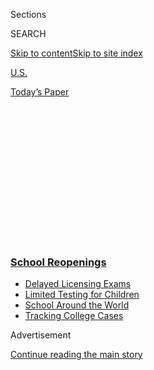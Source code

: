 <div id="app">

<div id="standalone-header">

<div class="interactive-masthead NYTAppHideMasthead css-qz70u6 e1suatyy0">

<div class="section css-ui9rw0 e1suatyy2">

<div class="css-eph4ug er09x8g0">

<div class="css-6n7j50">

</div>

<span class="css-1dv1kvn">Sections</span>

<div class="css-10488qs">

<span class="css-1dv1kvn">SEARCH</span>

</div>

[Skip to content](#site-content)[Skip to site
index](#site-index)

</div>

<div id="masthead-section-label" class="css-1wr3we4 eaxe0e00">

[U.S.](https://www.nytimes3xbfgragh.onion/section/us)

</div>

<div class="css-10698na e1huz5gh0">

</div>

</div>

<div id="masthead-bar-one" class="section hasLinks css-15hmgas e1csuq9d3">

<div class="css-uqyvli e1csuq9d0">

</div>

<div class="css-1uqjmks e1csuq9d1">

</div>

<div class="css-9e9ivx">

[](https://myaccount.nytimes3xbfgragh.onion/auth/login?response_type=cookie&client_id=vi)

</div>

<div class="css-1bvtpon e1csuq9d2">

[Today’s
Paper](https://www.nytimes3xbfgragh.onion/section/todayspaper)

</div>

</div>

</div>

<div class="css-1aor85t" style="opacity:0.000000001;z-index:-1;visibility:hidden">

<div class="css-1hqnpie">

<div class="css-epjblv">

<span class="css-17xtcya">[U.S.](/section/us)</span><span class="css-x15j1o">|</span><span class="css-fwqvlz">U.S.
Coronavirus Rates Are Rising Fast Among
Children</span>

</div>

<div class="css-k008qs">

<div class="css-1iwv8en">

<span class="css-18z7m18"></span>

<div>

</div>

</div>

<span class="css-1n6z4y">https://nyti.ms/3hMPbOG</span>

<div class="css-1705lsu">

<div class="css-4xjgmj">

<div class="css-4skfbu" data-role="toolbar" data-aria-label="Social Media Share buttons, Save button, and Comments Panel with current comment count" data-testid="share-tools">

  - 
  - 
  - 
  - 
    
    <div class="css-6n7j50">
    
    </div>

  - 

</div>

</div>

</div>

</div>

</div>

</div>

<div class="css-mij9hh">

<div class="css-l9svim">

### [<span class="css-pa1jbp"><span class="css-1rxm0ex">School</span><span class="css-1rxm0ex"> Reopenings</span></span>](https://www.nytimes3xbfgragh.onion/spotlight/schools-reopening?name=styln-coronavirus-schools-reopening&region=TOP_BANNER&block=storyline_menu_recirc&action=click&pgtype=Interactive&impression_id=d26638d0-f1e9-11ea-90a7-1f8163516127&variant=undefined)

  - <span class="css-ousu42">[Delayed Licensing
    Exams](https://www.nytimes3xbfgragh.onion/2020/09/04/us/bar-exam-coronavirus.html?name=styln-coronavirus-schools-reopening&region=TOP_BANNER&block=storyline_menu_recirc&action=click&pgtype=Interactive&impression_id=d26638d1-f1e9-11ea-90a7-1f8163516127&variant=undefined)</span>
  - <span class="css-ousu42">[Limited Testing for
    Children](https://www.nytimes3xbfgragh.onion/2020/09/08/upshot/children-testing-shortfalls-virus.html?name=styln-coronavirus-schools-reopening&region=TOP_BANNER&block=storyline_menu_recirc&action=click&pgtype=Interactive&impression_id=d26638d2-f1e9-11ea-90a7-1f8163516127&variant=undefined)</span>
  - <span class="css-ousu42">[School Around the
    World](https://www.nytimes3xbfgragh.onion/2020/09/01/world/schools-reopen-globe-students.html?name=styln-coronavirus-schools-reopening&region=TOP_BANNER&block=storyline_menu_recirc&action=click&pgtype=Interactive&impression_id=d26638d3-f1e9-11ea-90a7-1f8163516127&variant=undefined)</span>
  - <span class="css-ousu42">[Tracking College
    Cases](https://www.nytimes3xbfgragh.onion/interactive/2020/us/covid-college-cases-tracker.html?name=styln-coronavirus-schools-reopening&region=TOP_BANNER&block=storyline_menu_recirc&action=click&pgtype=Interactive&impression_id=d26638d4-f1e9-11ea-90a7-1f8163516127&variant=undefined)</span>

</div>

</div>

<div id="top-wrapper" class="css-1sy8kpn">

<div id="top-slug" class="css-l9onyx">

Advertisement

</div>

[Continue reading the main
story](#after-top)

<div class="ad top-wrapper" style="text-align:center;height:100%;display:block;min-height:250px">

<div id="top" class="place-ad" data-position="top" data-size-key="top">

</div>

</div>

<div id="after-top">

</div>

</div>

</div>

<div id="site-content" data-role="main">

# U.S. Coronavirus Rates Are Rising Fast Among Children

<div class="css-1vegfwe interactive-byline-container">

By [<span class="css-1baulvz" itemprop="name">Lauren
Leatherby</span>](https://www.nytimes3xbfgragh.onion/by/lauren-leatherby)
and <span class="css-1baulvz last-byline" itemprop="name">Lisa Waananen
Jones</span>Aug. 31,
2020

</div>

<div id="interactive-standalone-sharetools" class="css-wkcogx">

<div>

<div class="interactive-sharetools css-9z2bwm" data-role="toolbar" data-aria-label="Social Media Share buttons, Save button, and Comments Panel with current comment count" data-testid="share-tools">

  - 
  - 
  - 
  - 
    
    <div class="css-6n7j50">
    
    </div>

</div>

</div>

</div>

<div id="coronavirus-cases-children" class="section interactive-standard interactive-content interactive-size-scoop css-uc81c" data-id="100000007308702">

<div class="css-17ih8de interactive-body">

<div class="g-story g-freebird g-max-limit" data-preview-slug="2020-08-12-coronavirus-minors">

As some schools begin in-person classes, data compiled by the American
Academy of Pediatrics from the summer show that cases, hospitalizations
and deaths from the coronavirus have increased at a faster rate in
children and teenagers than among the general
public.

<div class="g-asset g-svelte" style="max-width: 600px">

### Cumulative change since May 21

<div data-role="img">

<div class="g-svelte" data-component="1">

<div id="growth-charts" class="svelte-r001mx">

<div class="chart-wrapper svelte-r001mx" style="height: 210px; width: 140px;">

<div class="chart-hed-mini svelte-r001mx">

Cases

</div>

\+720%Children +270%All May 21Aug.
20

</div>

<div class="chart-wrapper svelte-r001mx" style="height: 210px; width: 140px;">

<div class="chart-hed-mini svelte-r001mx">

Hospitalizations

</div>

\+356%Children +122%All May 21Aug.
20

</div>

<div class="chart-wrapper svelte-r001mx" style="height: 210px; width: 140px;">

<div class="chart-hed-mini svelte-r001mx">

Deaths

</div>

\+229%Children +115%All May 21Aug. 20

</div>

</div>

</div>

</div>

<div class="g-source">

<span class="g-credit">Source: The American Academy of Pediatrics</span>

</div>

</div>

The [data
set](https://services.aap.org/en/pages/2019-novel-coronavirus-covid-19-infections/children-and-covid-19-state-level-data-report/),
which spans from May 21 to Aug. 20, varies from state to state, possibly
obscuring differences in how the virus affects infants, young children
and adolescents.

For example, many states group infants and teenagers into the same
category. One state even includes people up to age 24. But the rise
remains similar across states.

Young children seem to catch and transmit the virus [less than
adults](https://www.nytimes3xbfgragh.onion/2020/07/20/parenting/coronavirus-children-spread-covid-19.html),
and children of all ages tend not to experience severe complications
from it. But Dr. Sean O’Leary, vice chairman of the American Academy of
Pediatrics’ committee on infectious diseases, said that substantial
community spread in many parts of the United States corresponded with
more infections among children.

The rise in reported cases comes in part from more widespread testing,
but Dr. O’Leary said there was evidence that minors were becoming
infected at a higher rate now than earlier in the year because
hospitalizations and deaths among children had increased as well.

Although much is still unknown about how the virus affects young people,
like adults, Black and Latino children who contract the virus are [more
likely to be
hospitalized](https://www.cdc.gov/mmwr/volumes/69/wr/mm6932e3.htm).

“Anyone who has been on the front lines of this pandemic in a children’s
hospital can tell you we’ve taken care of lots of kids that are very
sick,” Dr. O’Leary said. “Yes, it’s less severe in children than adults,
but it’s not completely benign.”

Since the beginning of the summer, every state in the country has had an
increase in the number of young people who have tested positive for the
coronavirus, as a share of all cases. In late May, about 5 percent of
the nation’s cases were documented in minors. By Aug. 20, that number
had risen to more than 9
percent.

<div class="g-asset g-graphic" style="max-width: 800px">

### Change in share of reported coronavirus cases in minors since May 28

<div data-role="img">

<div id="g-cartogram-box" class="ai2html">

<div id="g-cartogram-Artboard_1" class="g-artboard" style="width:800px; height:482.375509113332px;" data-aspect-ratio="1.658" data-min-width="800">

<div style="">

</div>

![](data:image/gif;base64,R0lGODlhCgAKAIAAAB8fHwAAACH5BAEAAAAALAAAAAAKAAoAAAIIhI+py+0PYysAOw==)

<div id="g-ai0-1" class="g-Layer_1 g-aiAbs g-aiPointText" style="top:2.9614%;margin-top:-9.3px;left:10.3283%;width:63px;">

Alaska

</div>

<div id="g-ai0-2" class="g-Layer_1 g-aiAbs g-aiPointText" style="top:2.9614%;margin-top:-9.3px;left:84.8753%;width:61px;">

Maine

</div>

<div id="g-ai0-3" class="g-Layer_1 g-aiAbs g-aiPointText" style="top:4.7195%;margin-top:-8.8px;right:90.944%;width:89px;">

10 pct.
pts.

</div>

<div id="g-ai0-4" class="g-Layer_1 g-aiAbs g-aiPointText" style="top:8.2438%;margin-top:-8.8px;right:90.9202%;width:30px;">

5

</div>

<div id="g-ai0-5" class="g-Layer_1 g-aiAbs g-aiPointText" style="top:11.3534%;margin-top:-8.8px;right:90.9202%;width:30px;">

0

</div>

<div id="g-ai0-6" class="g-Layer_1 g-aiAbs g-aiPointText" style="top:14.6703%;margin-top:-8.8px;left:10.0861%;margin-left:-33px;width:66px;">

May
28

</div>

<div id="g-ai0-7" class="g-Layer_1 g-aiAbs g-aiPointText" style="top:14.6703%;margin-top:-8.8px;left:16.8663%;margin-left:-34px;width:68px;">

Aug.
20

</div>

<div id="g-ai0-8" class="g-Layer_1 g-aiAbs g-aiPointText" style="top:15.1925%;margin-top:-9.3px;left:47.6787%;width:49px;">

Wis.

</div>

<div id="g-ai0-9" class="g-Layer_1 g-aiAbs g-aiPointText" style="top:15.1925%;margin-top:-9.3px;left:77.6118%;width:36px;">

Vt.

</div>

<div id="g-ai0-10" class="g-Layer_1 g-aiAbs g-aiPointText" style="top:15.1925%;margin-top:-9.3px;left:84.8753%;width:50px;">

<span class="g-cstyle0">N</span>.H.

</div>

<div id="g-ai0-11" class="g-Layer_1 g-aiAbs g-aiPointText" style="top:16.9507%;margin-top:-8.8px;right:53.5171%;width:38px;">

10

</div>

<div id="g-ai0-12" class="g-Layer_1 g-aiAbs g-aiPointText" style="top:20.4749%;margin-top:-8.8px;right:53.5196%;width:30px;">

5

</div>

<div id="g-ai0-13" class="g-Layer_1 g-aiAbs g-aiPointText" style="top:23.5845%;margin-top:-8.8px;right:53.5196%;width:30px;">

0

</div>

<div id="g-ai0-14" class="g-Layer_1 g-aiAbs g-aiPointText" style="top:27.4236%;margin-top:-9.3px;left:10.3283%;width:61px;">

<span class="g-cstyle1">W</span>ash.

</div>

<div id="g-ai0-15" class="g-Layer_1 g-aiAbs g-aiPointText" style="top:27.4236%;margin-top:-9.3px;left:17.7994%;width:57px;">

Idaho

</div>

<div id="g-ai0-16" class="g-Layer_1 g-aiAbs g-aiPointText" style="top:27.4236%;margin-top:-9.3px;left:25.1601%;width:59px;">

Mont.

</div>

<div id="g-ai0-17" class="g-Layer_1 g-aiAbs g-aiPointText" style="top:27.4236%;margin-top:-9.3px;left:32.7445%;width:51px;">

N.D.

</div>

<div id="g-ai0-18" class="g-Layer_1 g-aiAbs g-aiPointText" style="top:27.4236%;margin-top:-9.3px;left:40.2517%;width:58px;">

Minn.

</div>

<div id="g-ai0-19" class="g-Layer_1 g-aiAbs g-aiPointText" style="top:27.4236%;margin-top:-9.3px;left:47.6787%;width:37px;">

Ill.

</div>

<div id="g-ai0-20" class="g-Layer_1 g-aiAbs g-aiPointText" style="top:27.4236%;margin-top:-9.3px;left:55.2191%;width:57px;">

Mich.

</div>

<div id="g-ai0-21" class="g-Layer_1 g-aiAbs g-aiPointText" style="top:27.4236%;margin-top:-9.3px;left:70.0057%;width:48px;">

<span class="g-cstyle0">N</span>.Y.

</div>

<div id="g-ai0-22" class="g-Layer_1 g-aiAbs g-aiPointText" style="top:27.4236%;margin-top:-9.3px;left:77.6118%;width:60px;">

Mass.

</div>

<div id="g-ai0-23" class="g-Layer_1 g-aiAbs g-aiPointText" style="top:29.3891%;margin-top:-8.8px;right:90.9177%;width:38px;">

10

</div>

<div id="g-ai0-24" class="g-Layer_1 g-aiAbs g-aiPointText" style="top:32.706%;margin-top:-8.8px;right:90.9202%;width:30px;">

5

</div>

<div id="g-ai0-25" class="g-Layer_1 g-aiAbs g-aiPointText" style="top:35.8156%;margin-top:-8.8px;right:90.9202%;width:30px;">

0

</div>

<div id="g-ai0-26" class="g-Layer_1 g-aiAbs g-aiPointText" style="top:39.6548%;margin-top:-9.3px;left:10.3283%;width:49px;">

Ore.

</div>

<div id="g-ai0-27" class="g-Layer_1 g-aiAbs g-aiPointText" style="top:39.6548%;margin-top:-9.3px;left:17.7994%;width:50px;">

N<span class="g-cstyle2">e</span><span class="g-cstyle3">v</span>.

</div>

<div id="g-ai0-28" class="g-Layer_1 g-aiAbs g-aiPointText" style="top:39.6548%;margin-top:-9.3px;left:25.1601%;width:53px;">

<span class="g-cstyle4">W</span><span class="g-cstyle5">y</span>o.

</div>

<div id="g-ai0-29" class="g-Layer_1 g-aiAbs g-aiPointText" style="top:39.6548%;margin-top:-9.3px;left:32.7445%;width:49px;">

S.D.

</div>

<div id="g-ai0-30" class="g-Layer_1 g-aiAbs g-aiPointText" style="top:39.6548%;margin-top:-9.3px;left:40.2517%;width:51px;">

<span class="g-cstyle0">I</span>ow<span class="g-cstyle0">a</span>

</div>

<div id="g-ai0-31" class="g-Layer_1 g-aiAbs g-aiPointText" style="top:39.6548%;margin-top:-9.3px;left:47.6787%;width:46px;">

Ind.

</div>

<div id="g-ai0-32" class="g-Layer_1 g-aiAbs g-aiPointText" style="top:39.6548%;margin-top:-9.3px;left:55.2191%;width:51px;">

Ohio

</div>

<div id="g-ai0-33" class="g-Layer_1 g-aiAbs g-aiPointText" style="top:39.6548%;margin-top:-9.3px;left:62.6761%;width:42px;">

<span class="g-cstyle6">P</span>a.

</div>

<div id="g-ai0-34" class="g-Layer_1 g-aiAbs g-aiPointText" style="top:39.6548%;margin-top:-9.3px;left:70.0057%;width:46px;">

<span class="g-cstyle0">N</span>.J.

</div>

<div id="g-ai0-35" class="g-Layer_1 g-aiAbs g-aiPointText" style="top:39.6548%;margin-top:-9.3px;left:77.6118%;width:59px;">

Conn.

</div>

<div id="g-ai0-36" class="g-Layer_1 g-aiAbs g-aiPointText" style="top:39.6548%;margin-top:-9.3px;left:84.8753%;width:44px;">

R.I.

</div>

<div id="g-ai0-37" class="g-Layer_1 g-aiAbs g-aiPointText" style="top:41.2056%;margin-top:-8.8px;right:90.9177%;width:38px;">

10

</div>

<div id="g-ai0-38" class="g-Layer_1 g-aiAbs g-aiPointText" style="top:44.7299%;margin-top:-8.8px;right:90.9202%;width:30px;">

5

</div>

<div id="g-ai0-39" class="g-Layer_1 g-aiAbs g-aiPointText" style="top:47.8395%;margin-top:-8.8px;right:90.9202%;width:30px;">

0

</div>

<div id="g-ai0-40" class="g-Layer_1 g-aiAbs g-aiPointText" style="top:51.886%;margin-top:-9.3px;left:10.3283%;width:54px;">

Cali<span class="g-cstyle7">f</span>.

</div>

<div id="g-ai0-41" class="g-Layer_1 g-aiAbs g-aiPointText" style="top:51.886%;margin-top:-9.3px;left:17.7994%;width:52px;">

Utah

</div>

<div id="g-ai0-42" class="g-Layer_1 g-aiAbs g-aiPointText" style="top:51.886%;margin-top:-9.3px;left:25.1601%;width:54px;">

Colo<span class="g-cstyle8">.</span>

</div>

<div id="g-ai0-43" class="g-Layer_1 g-aiAbs g-aiPointText" style="top:51.886%;margin-top:-9.3px;left:32.7445%;width:52px;">

Neb<span class="g-cstyle8">.</span>

</div>

<div id="g-ai0-44" class="g-Layer_1 g-aiAbs g-aiPointText" style="top:51.886%;margin-top:-9.3px;left:40.2517%;width:47px;">

Mo.

</div>

<div id="g-ai0-45" class="g-Layer_1 g-aiAbs g-aiPointText" style="top:51.886%;margin-top:-9.3px;left:47.6787%;width:42px;">

<span class="g-cstyle1">K</span>y.

</div>

<div id="g-ai0-46" class="g-Layer_1 g-aiAbs g-aiPointText" style="top:51.886%;margin-top:-9.3px;left:55.2191%;width:59px;">

<span class="g-cstyle7">W</span>.Va.

</div>

<div id="g-ai0-47" class="g-Layer_1 g-aiAbs g-aiPointText" style="top:51.886%;margin-top:-9.3px;left:62.6761%;width:42px;">

Va.

</div>

<div id="g-ai0-48" class="g-Layer_1 g-aiAbs g-aiPointText" style="top:51.886%;margin-top:-9.3px;left:70.0057%;width:47px;">

Md.

</div>

<div id="g-ai0-49" class="g-Layer_1 g-aiAbs g-aiPointText" style="top:51.886%;margin-top:-9.3px;left:77.6118%;width:47px;">

Del<span class="g-cstyle5">.</span>

</div>

<div id="g-ai0-50" class="g-Layer_1 g-aiAbs g-aiPointText" style="top:53.644%;margin-top:-8.8px;right:90.9177%;width:38px;">

10

</div>

<div id="g-ai0-51" class="g-Layer_1 g-aiAbs g-aiPointText" style="top:56.961%;margin-top:-8.8px;right:90.9202%;width:30px;">

5

</div>

<div id="g-ai0-52" class="g-Layer_1 g-aiAbs g-aiPointText" style="top:60.0706%;margin-top:-8.8px;right:90.9202%;width:30px;">

0

</div>

<div id="g-ai0-53" class="g-Layer_1 g-aiAbs g-aiPointText" style="top:64.1171%;margin-top:-9.3px;left:17.7994%;width:49px;">

A<span class="g-cstyle9">r</span>i<span class="g-cstyle10">z</span>.

</div>

<div id="g-ai0-54" class="g-Layer_1 g-aiAbs g-aiPointText" style="top:64.1171%;margin-top:-9.3px;left:25.1601%;width:52px;">

<span class="g-cstyle0">N</span>.M.

</div>

<div id="g-ai0-55" class="g-Layer_1 g-aiAbs g-aiPointText" style="top:64.1171%;margin-top:-9.3px;left:32.7445%;width:51px;">

Kan.

</div>

<div id="g-ai0-56" class="g-Layer_1 g-aiAbs g-aiPointText" style="top:64.1171%;margin-top:-9.3px;left:40.2517%;width:47px;">

A<span class="g-cstyle9">r</span>k.

</div>

<div id="g-ai0-57" class="g-Layer_1 g-aiAbs g-aiPointText" style="top:64.1171%;margin-top:-9.3px;left:47.6787%;width:56px;">

<span class="g-cstyle11">T</span>enn.

</div>

<div id="g-ai0-58" class="g-Layer_1 g-aiAbs g-aiPointText" style="top:64.1171%;margin-top:-9.3px;left:55.2191%;width:49px;">

S.C.

</div>

<div id="g-ai0-59" class="g-Layer_1 g-aiAbs g-aiPointText" style="top:64.1171%;margin-top:-9.3px;left:62.6761%;width:50px;">

N.C.

</div>

<div id="g-ai0-60" class="g-Layer_1 g-aiAbs g-aiPointText" style="top:64.1171%;margin-top:-9.3px;left:70.0057%;width:50px;">

D.C.

</div>

<div id="g-ai0-61" class="g-Layer_1 g-aiAbs g-aiPointText" style="top:65.6678%;margin-top:-8.8px;right:83.2866%;width:38px;">

10

</div>

<div id="g-ai0-62" class="g-Layer_1 g-aiAbs g-aiPointText" style="top:69.1922%;margin-top:-8.8px;right:83.2891%;width:30px;">

5

</div>

<div id="g-ai0-63" class="g-Layer_1 g-aiAbs g-aiPointText" style="top:72.3017%;margin-top:-8.8px;right:83.2891%;width:30px;">

0

</div>

<div id="g-ai0-64" class="g-Layer_1 g-aiAbs g-aiPointText" style="top:76.3482%;margin-top:-9.3px;left:32.7445%;width:54px;">

Okla.

</div>

<div id="g-ai0-65" class="g-Layer_1 g-aiAbs g-aiPointText" style="top:76.3482%;margin-top:-9.3px;left:40.2517%;width:41px;">

La.

</div>

<div id="g-ai0-66" class="g-Layer_1 g-aiAbs g-aiPointText" style="top:76.3482%;margin-top:-9.3px;left:47.6787%;width:56px;">

Miss.

</div>

<div id="g-ai0-67" class="g-Layer_1 g-aiAbs g-aiPointText" style="top:76.3482%;margin-top:-9.3px;left:55.2191%;width:46px;">

Ala.

</div>

<div id="g-ai0-68" class="g-Layer_1 g-aiAbs g-aiPointText" style="top:76.3482%;margin-top:-9.3px;left:62.6761%;width:44px;">

Ga.

</div>

<div id="g-ai0-69" class="g-Layer_1 g-aiAbs g-aiPointText" style="top:78.1063%;margin-top:-8.8px;right:68.3498%;width:38px;">

10

</div>

<div id="g-ai0-70" class="g-Layer_1 g-aiAbs g-aiPointText" style="top:81.6305%;margin-top:-8.8px;right:68.3524%;width:30px;">

5

</div>

<div id="g-ai0-71" class="g-Layer_1 g-aiAbs g-aiPointText" style="top:84.7401%;margin-top:-8.8px;right:68.3524%;width:30px;">

0

</div>

<div id="g-ai0-72" class="g-Layer_1 g-aiAbs g-aiPointText" style="top:88.5794%;margin-top:-9.3px;left:10.3283%;width:64px;">

H<span class="g-cstyle5">a</span><span class="g-cstyle10">w</span>aii

</div>

<div id="g-ai0-73" class="g-Layer_1 g-aiAbs g-aiPointText" style="top:88.5794%;margin-top:-9.3px;left:32.7445%;width:57px;">

<span class="g-cstyle11">T</span><span class="g-cstyle2">e</span>xas

</div>

<div id="g-ai0-74" class="g-Layer_1 g-aiAbs g-aiPointText" style="top:88.5794%;margin-top:-9.3px;left:70.0057%;width:45px;">

Fla.

</div>

<div id="g-ai0-75" class="g-Layer_1 g-aiAbs g-aiPointText" style="top:89.9229%;margin-top:-8.8px;right:90.7926%;width:38px;">

10

</div>

<div id="g-ai0-76" class="g-Layer_1 g-aiAbs g-aiPointText" style="top:93.447%;margin-top:-8.8px;right:90.7951%;width:30px;">

5

</div>

<div id="g-ai0-77" class="g-Layer_1 g-aiAbs g-aiPointText" style="top:96.3494%;margin-top:-8.8px;right:90.7951%;width:30px;">

0

</div>

</div>

<div id="g-cartogram-Artboard_2" class="g-artboard" style="width:600px; height:398.171264648438px;" data-aspect-ratio="1.507" data-min-width="600" data-max-width="799">

<div style="">

</div>

![](data:image/gif;base64,R0lGODlhCgAKAIAAAB8fHwAAACH5BAEAAAAALAAAAAAKAAoAAAIIhI+py+0PYysAOw==)

<div id="g-ai1-1" class="g-Layer_1 g-aiAbs g-aiPointText" style="top:3.3317%;margin-top:-12.3px;right:92.748%;width:64px;">

10
pct.

pts.

</div>

<div id="g-ai1-2" class="g-Layer_1 g-aiAbs g-aiPointText" style="top:3.3269%;margin-top:-8.2px;left:8.5839%;width:57px;">

Alaska

</div>

<div id="g-ai1-3" class="g-Layer_1 g-aiAbs g-aiPointText" style="top:3.3269%;margin-top:-8.2px;left:89.6221%;width:56px;">

Maine

</div>

<div id="g-ai1-4" class="g-Layer_1 g-aiAbs g-aiPointText" style="top:8.4802%;margin-top:-8.8px;right:92.7727%;width:30px;">

5

</div>

<div id="g-ai1-5" class="g-Layer_1 g-aiAbs g-aiPointText" style="top:11.494%;margin-top:-8.8px;right:92.7727%;width:30px;">

0

</div>

<div id="g-ai1-6" class="g-Layer_1 g-aiAbs g-aiPointText" style="top:14.7589%;margin-top:-8.8px;left:7.8309%;margin-left:-33px;width:66px;">

May
28

</div>

<div id="g-ai1-7" class="g-Layer_1 g-aiAbs g-aiPointText" style="top:14.7589%;margin-top:-8.8px;left:16.204%;margin-left:-34px;width:68px;">

Aug.
20

</div>

<div id="g-ai1-8" class="g-Layer_1 g-aiAbs g-aiPointText" style="top:15.6332%;margin-top:-8.2px;left:49.1866%;width:45px;">

Wis.

</div>

<div id="g-ai1-9" class="g-Layer_1 g-aiAbs g-aiPointText" style="top:15.6332%;margin-top:-8.2px;left:81.7261%;width:34px;">

Vt.

</div>

<div id="g-ai1-10" class="g-Layer_1 g-aiAbs g-aiPointText" style="top:15.6332%;margin-top:-8.2px;left:89.6221%;width:46px;">

<span class="g-cstyle0">N</span>.H.

</div>

<div id="g-ai1-11" class="g-Layer_1 g-aiAbs g-aiPointText" style="top:17.1401%;margin-top:-8.2px;right:52.0886%;width:37px;">

10

</div>

<div id="g-ai1-12" class="g-Layer_1 g-aiAbs g-aiPointText" style="top:20.6561%;margin-top:-8.2px;right:52.1871%;width:29px;">

5

</div>

<div id="g-ai1-13" class="g-Layer_1 g-aiAbs g-aiPointText" style="top:23.6699%;margin-top:-8.2px;right:52.1871%;width:29px;">

0

</div>

<div id="g-ai1-14" class="g-Layer_1 g-aiAbs g-aiPointText" style="top:27.6883%;margin-top:-8.2px;left:8.584%;width:56px;">

<span class="g-cstyle1">W</span>ash.

</div>

<div id="g-ai1-15" class="g-Layer_1 g-aiAbs g-aiPointText" style="top:27.6883%;margin-top:-8.2px;left:16.7058%;width:53px;">

Idaho

</div>

<div id="g-ai1-16" class="g-Layer_1 g-aiAbs g-aiPointText" style="top:27.6883%;margin-top:-8.2px;left:24.7074%;width:54px;">

Mont.

</div>

<div id="g-ai1-17" class="g-Layer_1 g-aiAbs g-aiPointText" style="top:27.6883%;margin-top:-8.2px;left:32.952%;width:47px;">

N.D.

</div>

<div id="g-ai1-18" class="g-Layer_1 g-aiAbs g-aiPointText" style="top:27.6883%;margin-top:-8.2px;left:41.1132%;width:53px;">

Minn.

</div>

<div id="g-ai1-19" class="g-Layer_1 g-aiAbs g-aiPointText" style="top:27.6883%;margin-top:-8.2px;left:49.1867%;width:35px;">

Ill.

</div>

<div id="g-ai1-20" class="g-Layer_1 g-aiAbs g-aiPointText" style="top:27.6883%;margin-top:-8.2px;left:57.3835%;width:53px;">

Mich.

</div>

<div id="g-ai1-21" class="g-Layer_1 g-aiAbs g-aiPointText" style="top:27.6883%;margin-top:-8.2px;left:73.4579%;width:45px;">

<span class="g-cstyle0">N</span>.Y.

</div>

<div id="g-ai1-22" class="g-Layer_1 g-aiAbs g-aiPointText" style="top:27.6883%;margin-top:-8.2px;left:81.7261%;width:55px;">

Mass.

</div>

<div id="g-ai1-23" class="g-Layer_1 g-aiAbs g-aiPointText" style="top:29.4463%;margin-top:-8.2px;right:92.746%;width:37px;">

10

</div>

<div id="g-ai1-24" class="g-Layer_1 g-aiAbs g-aiPointText" style="top:32.7113%;margin-top:-8.2px;right:92.8445%;width:29px;">

5

</div>

<div id="g-ai1-25" class="g-Layer_1 g-aiAbs g-aiPointText" style="top:35.9762%;margin-top:-8.2px;right:92.8445%;width:29px;">

0

</div>

<div id="g-ai1-26" class="g-Layer_1 g-aiAbs g-aiPointText" style="top:39.7434%;margin-top:-8.2px;left:8.584%;width:45px;">

Ore.

</div>

<div id="g-ai1-27" class="g-Layer_1 g-aiAbs g-aiPointText" style="top:39.7434%;margin-top:-8.2px;left:16.7058%;width:46px;">

N<span class="g-cstyle2">e</span><span class="g-cstyle3">v</span>.

</div>

<div id="g-ai1-28" class="g-Layer_1 g-aiAbs g-aiPointText" style="top:39.7434%;margin-top:-8.2px;left:24.7073%;width:49px;">

<span class="g-cstyle4">W</span><span class="g-cstyle5">y</span>o.

</div>

<div id="g-ai1-29" class="g-Layer_1 g-aiAbs g-aiPointText" style="top:39.7434%;margin-top:-8.2px;left:32.952%;width:46px;">

S.D.

</div>

<div id="g-ai1-30" class="g-Layer_1 g-aiAbs g-aiPointText" style="top:39.7434%;margin-top:-8.2px;left:41.1132%;width:47px;">

<span class="g-cstyle0">I</span>ow<span class="g-cstyle0">a</span>

</div>

<div id="g-ai1-31" class="g-Layer_1 g-aiAbs g-aiPointText" style="top:39.7434%;margin-top:-8.2px;left:49.1866%;width:43px;">

Ind.

</div>

<div id="g-ai1-32" class="g-Layer_1 g-aiAbs g-aiPointText" style="top:39.7434%;margin-top:-8.2px;left:57.3835%;width:47px;">

Ohio

</div>

<div id="g-ai1-33" class="g-Layer_1 g-aiAbs g-aiPointText" style="top:39.7434%;margin-top:-8.2px;left:65.4901%;width:39px;">

<span class="g-cstyle6">P</span>a.

</div>

<div id="g-ai1-34" class="g-Layer_1 g-aiAbs g-aiPointText" style="top:39.7434%;margin-top:-8.2px;left:73.4577%;width:42px;">

<span class="g-cstyle0">N</span>.J.

</div>

<div id="g-ai1-35" class="g-Layer_1 g-aiAbs g-aiPointText" style="top:39.7434%;margin-top:-8.2px;left:81.7261%;width:54px;">

Conn.

</div>

<div id="g-ai1-36" class="g-Layer_1 g-aiAbs g-aiPointText" style="top:39.7434%;margin-top:-8.2px;left:89.6221%;width:41px;">

R.I.

</div>

<div id="g-ai1-37" class="g-Layer_1 g-aiAbs g-aiPointText" style="top:41.2503%;margin-top:-8.2px;right:92.746%;width:37px;">

10

</div>

<div id="g-ai1-38" class="g-Layer_1 g-aiAbs g-aiPointText" style="top:44.7664%;margin-top:-8.2px;right:92.8445%;width:29px;">

5

</div>

<div id="g-ai1-39" class="g-Layer_1 g-aiAbs g-aiPointText" style="top:47.7801%;margin-top:-8.2px;right:92.8445%;width:29px;">

0

</div>

<div id="g-ai1-40" class="g-Layer_1 g-aiAbs g-aiPointText" style="top:51.7985%;margin-top:-8.2px;left:8.584%;width:49px;">

Cali<span class="g-cstyle7">f</span>.

</div>

<div id="g-ai1-41" class="g-Layer_1 g-aiAbs g-aiPointText" style="top:51.7985%;margin-top:-8.2px;left:16.7058%;width:48px;">

Utah

</div>

<div id="g-ai1-42" class="g-Layer_1 g-aiAbs g-aiPointText" style="top:51.7985%;margin-top:-8.2px;left:24.7073%;width:50px;">

Colo<span class="g-cstyle8">.</span>

</div>

<div id="g-ai1-43" class="g-Layer_1 g-aiAbs g-aiPointText" style="top:51.7985%;margin-top:-8.2px;left:32.9522%;width:48px;">

Neb<span class="g-cstyle8">.</span>

</div>

<div id="g-ai1-44" class="g-Layer_1 g-aiAbs g-aiPointText" style="top:51.7985%;margin-top:-8.2px;left:41.113%;width:43px;">

Mo.

</div>

<div id="g-ai1-45" class="g-Layer_1 g-aiAbs g-aiPointText" style="top:51.7985%;margin-top:-8.2px;left:49.1866%;width:39px;">

<span class="g-cstyle1">K</span>y.

</div>

<div id="g-ai1-46" class="g-Layer_1 g-aiAbs g-aiPointText" style="top:51.7985%;margin-top:-8.2px;left:57.3835%;width:54px;">

<span class="g-cstyle7">W</span>.Va.

</div>

<div id="g-ai1-47" class="g-Layer_1 g-aiAbs g-aiPointText" style="top:51.7985%;margin-top:-8.2px;left:65.4901%;width:40px;">

Va.

</div>

<div id="g-ai1-48" class="g-Layer_1 g-aiAbs g-aiPointText" style="top:51.7985%;margin-top:-8.2px;left:73.4577%;width:43px;">

Md.

</div>

<div id="g-ai1-49" class="g-Layer_1 g-aiAbs g-aiPointText" style="top:51.7985%;margin-top:-8.2px;left:81.7261%;width:44px;">

Del<span class="g-cstyle5">.</span>

</div>

<div id="g-ai1-50" class="g-Layer_1 g-aiAbs g-aiPointText" style="top:53.3054%;margin-top:-8.2px;right:92.746%;width:37px;">

10

</div>

<div id="g-ai1-51" class="g-Layer_1 g-aiAbs g-aiPointText" style="top:56.8215%;margin-top:-8.2px;right:92.8445%;width:29px;">

5

</div>

<div id="g-ai1-52" class="g-Layer_1 g-aiAbs g-aiPointText" style="top:59.8353%;margin-top:-8.2px;right:92.8445%;width:29px;">

0

</div>

<div id="g-ai1-53" class="g-Layer_1 g-aiAbs g-aiPointText" style="top:63.8536%;margin-top:-8.2px;left:16.7058%;width:45px;">

A<span class="g-cstyle9">r</span>i<span class="g-cstyle10">z</span>.

</div>

<div id="g-ai1-54" class="g-Layer_1 g-aiAbs g-aiPointText" style="top:63.8536%;margin-top:-8.2px;left:24.7073%;width:48px;">

<span class="g-cstyle0">N</span>.M.

</div>

<div id="g-ai1-55" class="g-Layer_1 g-aiAbs g-aiPointText" style="top:63.8536%;margin-top:-8.2px;left:32.952%;width:47px;">

Kan.

</div>

<div id="g-ai1-56" class="g-Layer_1 g-aiAbs g-aiPointText" style="top:63.8536%;margin-top:-8.2px;left:41.113%;width:43px;">

A<span class="g-cstyle9">r</span>k.

</div>

<div id="g-ai1-57" class="g-Layer_1 g-aiAbs g-aiPointText" style="top:63.8536%;margin-top:-8.2px;left:49.1866%;width:52px;">

<span class="g-cstyle11">T</span>enn.

</div>

<div id="g-ai1-58" class="g-Layer_1 g-aiAbs g-aiPointText" style="top:63.8536%;margin-top:-8.2px;left:57.3835%;width:45px;">

S.C.

</div>

<div id="g-ai1-59" class="g-Layer_1 g-aiAbs g-aiPointText" style="top:63.8536%;margin-top:-8.2px;left:65.49%;width:46px;">

N.C.

</div>

<div id="g-ai1-60" class="g-Layer_1 g-aiAbs g-aiPointText" style="top:63.8536%;margin-top:-8.2px;left:73.4579%;width:46px;">

D.C.

</div>

<div id="g-ai1-61" class="g-Layer_1 g-aiAbs g-aiPointText" style="top:65.3606%;margin-top:-8.2px;right:84.4501%;width:37px;">

10

</div>

<div id="g-ai1-62" class="g-Layer_1 g-aiAbs g-aiPointText" style="top:68.6255%;margin-top:-8.2px;right:84.5486%;width:29px;">

5

</div>

<div id="g-ai1-63" class="g-Layer_1 g-aiAbs g-aiPointText" style="top:71.8904%;margin-top:-8.2px;right:84.5486%;width:29px;">

0

</div>

<div id="g-ai1-64" class="g-Layer_1 g-aiAbs g-aiPointText" style="top:75.9088%;margin-top:-8.2px;left:32.952%;width:50px;">

Okla.

</div>

<div id="g-ai1-65" class="g-Layer_1 g-aiAbs g-aiPointText" style="top:75.9088%;margin-top:-8.2px;left:41.113%;width:39px;">

La.

</div>

<div id="g-ai1-66" class="g-Layer_1 g-aiAbs g-aiPointText" style="top:75.9088%;margin-top:-8.2px;left:49.1866%;width:51px;">

Miss.

</div>

<div id="g-ai1-67" class="g-Layer_1 g-aiAbs g-aiPointText" style="top:75.9088%;margin-top:-8.2px;left:57.3835%;width:42px;">

Ala.

</div>

<div id="g-ai1-68" class="g-Layer_1 g-aiAbs g-aiPointText" style="top:75.9088%;margin-top:-8.2px;left:65.49%;width:41px;">

Ga.

</div>

<div id="g-ai1-69" class="g-Layer_1 g-aiAbs g-aiPointText" style="top:77.6668%;margin-top:-8.2px;right:68.213%;width:37px;">

10

</div>

<div id="g-ai1-70" class="g-Layer_1 g-aiAbs g-aiPointText" style="top:80.9318%;margin-top:-8.2px;right:68.3115%;width:29px;">

5

</div>

<div id="g-ai1-71" class="g-Layer_1 g-aiAbs g-aiPointText" style="top:83.9456%;margin-top:-8.2px;right:68.3115%;width:29px;">

0

</div>

<div id="g-ai1-72" class="g-Layer_1 g-aiAbs g-aiPointText" style="top:87.9639%;margin-top:-8.2px;left:8.5839%;width:58px;">

H<span class="g-cstyle5">a</span><span class="g-cstyle10">w</span>aii

</div>

<div id="g-ai1-73" class="g-Layer_1 g-aiAbs g-aiPointText" style="top:87.9639%;margin-top:-8.2px;left:32.952%;width:52px;">

<span class="g-cstyle11">T</span><span class="g-cstyle2">e</span>xas

</div>

<div id="g-ai1-74" class="g-Layer_1 g-aiAbs g-aiPointText" style="top:87.9639%;margin-top:-8.2px;left:73.4577%;width:42px;">

Fla.

</div>

<div id="g-ai1-75" class="g-Layer_1 g-aiAbs g-aiPointText" style="top:89.2197%;margin-top:-8.2px;right:92.6098%;width:37px;">

10

</div>

<div id="g-ai1-76" class="g-Layer_1 g-aiAbs g-aiPointText" style="top:92.7357%;margin-top:-8.2px;right:92.7083%;width:29px;">

5

</div>

<div id="g-ai1-77" class="g-Layer_1 g-aiAbs g-aiPointText" style="top:95.7495%;margin-top:-8.2px;right:92.7083%;width:29px;">

0

</div>

</div>

<div id="g-cartogram-Artboard_3" class="g-artboard" style="max-width: 335px;max-height: 231px" data-aspect-ratio="1.452" data-min-width="0" data-max-width="599">

<div style="padding: 0 0 68.8937% 0;">

</div>

![](data:image/gif;base64,R0lGODlhCgAKAIAAAB8fHwAAACH5BAEAAAAALAAAAAAKAAoAAAIIhI+py+0PYysAOw==)

<div id="g-ai2-1" class="g-Layer_1 g-aiAbs g-aiPointText" style="top:4.4757%;margin-top:-9.3px;right:92.1672%;width:49px;">

10
pct.

pts.

</div>

<div id="g-ai2-2" class="g-Layer_1 g-aiAbs g-aiPointText" style="top:4.4757%;margin-top:-9.3px;right:92.1672%;width:49px;">

10
pct.

pts.

</div>

<div id="g-ai2-3" class="g-Layer_1 g-aiAbs g-aiPointText" style="top:5.9584%;margin-top:-5.8px;left:9.3262%;width:47px;">

Alaska

</div>

<div id="g-ai2-4" class="g-Layer_1 g-aiAbs g-aiPointText" style="top:5.9584%;margin-top:-5.8px;left:92.2521%;width:46px;">

Maine

</div>

<div id="g-ai2-5" class="g-Layer_1 g-aiAbs g-aiPointText" style="top:13.3243%;margin-top:-5.8px;right:92.1258%;width:27px;">

0

</div>

<div id="g-ai2-6" class="g-Layer_1 g-aiAbs g-aiPointText" style="top:16.7906%;margin-top:-4.8px;right:87.6741%;width:51px;">

May
28

</div>

<div id="g-ai2-7" class="g-Layer_1 g-aiAbs g-aiPointText" style="top:16.7906%;margin-top:-4.8px;left:13.561%;width:52px;">

Aug.
20

</div>

<div id="g-ai2-8" class="g-Layer_1 g-aiAbs g-aiPointText" style="top:17.6572%;margin-top:-5.8px;left:50.7226%;width:38px;">

Wis.

</div>

<div id="g-ai2-9" class="g-Layer_1 g-aiAbs g-aiPointText" style="top:17.6572%;margin-top:-5.8px;left:83.898%;width:30px;">

Vt.

</div>

<div id="g-ai2-10" class="g-Layer_1 g-aiAbs g-aiPointText" style="top:17.6572%;margin-top:-5.8px;left:92.2521%;width:39px;">

<span class="g-cstyle0">N</span>.H.

</div>

<div id="g-ai2-11" class="g-Layer_1 g-aiAbs g-aiPointText" style="top:18.957%;margin-top:-5.8px;right:50.7388%;width:32px;">

10

</div>

<div id="g-ai2-12" class="g-Layer_1 g-aiAbs g-aiPointText" style="top:25.0231%;margin-top:-5.8px;right:50.6735%;width:27px;">

0

</div>

<div id="g-ai2-13" class="g-Layer_1 g-aiAbs g-aiPointText" style="top:29.7892%;margin-top:-5.8px;left:9.3265%;width:46px;">

<span class="g-cstyle1">W</span>ash.

</div>

<div id="g-ai2-14" class="g-Layer_1 g-aiAbs g-aiPointText" style="top:29.7892%;margin-top:-5.8px;left:17.6072%;width:44px;">

Idaho

</div>

<div id="g-ai2-15" class="g-Layer_1 g-aiAbs g-aiPointText" style="top:29.7892%;margin-top:-5.8px;left:25.7651%;width:45px;">

Mont.

</div>

<div id="g-ai2-16" class="g-Layer_1 g-aiAbs g-aiPointText" style="top:29.7892%;margin-top:-5.8px;left:34.1708%;width:39px;">

N.D.

</div>

<div id="g-ai2-17" class="g-Layer_1 g-aiAbs g-aiPointText" style="top:29.7892%;margin-top:-5.8px;left:42.4912%;width:44px;">

Minn.

</div>

<div id="g-ai2-18" class="g-Layer_1 g-aiAbs g-aiPointText" style="top:29.7892%;margin-top:-5.8px;left:50.7228%;width:31px;">

Ill.

</div>

<div id="g-ai2-19" class="g-Layer_1 g-aiAbs g-aiPointText" style="top:29.7892%;margin-top:-5.8px;left:59.0799%;width:44px;">

Mich.

</div>

<div id="g-ai2-20" class="g-Layer_1 g-aiAbs g-aiPointText" style="top:29.7892%;margin-top:-5.8px;left:75.4684%;width:38px;">

<span class="g-cstyle0">N</span>.Y.

</div>

<div id="g-ai2-21" class="g-Layer_1 g-aiAbs g-aiPointText" style="top:29.7892%;margin-top:-5.8px;left:83.898%;width:45px;">

Mass.

</div>

<div id="g-ai2-22" class="g-Layer_1 g-aiAbs g-aiPointText" style="top:31.0891%;margin-top:-5.8px;right:92.1911%;width:32px;">

10

</div>

<div id="g-ai2-23" class="g-Layer_1 g-aiAbs g-aiPointText" style="top:36.7218%;margin-top:-5.8px;right:92.1258%;width:27px;">

0

</div>

<div id="g-ai2-24" class="g-Layer_1 g-aiAbs g-aiPointText" style="top:41.488%;margin-top:-5.8px;left:9.3265%;width:38px;">

Ore.

</div>

<div id="g-ai2-25" class="g-Layer_1 g-aiAbs g-aiPointText" style="top:41.488%;margin-top:-5.8px;left:17.6072%;width:39px;">

N<span class="g-cstyle2">e</span><span class="g-cstyle3">v</span>.

</div>

<div id="g-ai2-26" class="g-Layer_1 g-aiAbs g-aiPointText" style="top:41.488%;margin-top:-5.8px;left:25.7648%;width:41px;">

<span class="g-cstyle4">W</span><span class="g-cstyle5">y</span>o.

</div>

<div id="g-ai2-27" class="g-Layer_1 g-aiAbs g-aiPointText" style="top:41.488%;margin-top:-5.8px;left:34.1708%;width:39px;">

S.D.

</div>

<div id="g-ai2-28" class="g-Layer_1 g-aiAbs g-aiPointText" style="top:41.488%;margin-top:-5.8px;left:42.4912%;width:40px;">

<span class="g-cstyle0">I</span>ow<span class="g-cstyle0">a</span>

</div>

<div id="g-ai2-29" class="g-Layer_1 g-aiAbs g-aiPointText" style="top:41.488%;margin-top:-5.8px;left:50.7226%;width:37px;">

Ind.

</div>

<div id="g-ai2-30" class="g-Layer_1 g-aiAbs g-aiPointText" style="top:41.488%;margin-top:-5.8px;left:59.0799%;width:40px;">

Ohio

</div>

<div id="g-ai2-31" class="g-Layer_1 g-aiAbs g-aiPointText" style="top:41.488%;margin-top:-5.8px;left:67.3445%;width:34px;">

<span class="g-cstyle6">P</span>a.

</div>

<div id="g-ai2-32" class="g-Layer_1 g-aiAbs g-aiPointText" style="top:41.488%;margin-top:-5.8px;left:75.4681%;width:36px;">

<span class="g-cstyle0">N</span>.J.

</div>

<div id="g-ai2-33" class="g-Layer_1 g-aiAbs g-aiPointText" style="top:41.488%;margin-top:-5.8px;left:83.898%;width:45px;">

Conn.

</div>

<div id="g-ai2-34" class="g-Layer_1 g-aiAbs g-aiPointText" style="top:41.488%;margin-top:-5.8px;left:92.2521%;width:35px;">

R.I.

</div>

<div id="g-ai2-35" class="g-Layer_1 g-aiAbs g-aiPointText" style="top:42.3545%;margin-top:-5.8px;right:92.1911%;width:32px;">

10

</div>

<div id="g-ai2-36" class="g-Layer_1 g-aiAbs g-aiPointText" style="top:48.4205%;margin-top:-5.8px;right:92.1258%;width:27px;">

0

</div>

<div id="g-ai2-37" class="g-Layer_1 g-aiAbs g-aiPointText" style="top:53.1867%;margin-top:-5.8px;left:9.3265%;width:41px;">

Cali<span class="g-cstyle7">f</span>.

</div>

<div id="g-ai2-38" class="g-Layer_1 g-aiAbs g-aiPointText" style="top:53.1867%;margin-top:-5.8px;left:17.6072%;width:40px;">

Utah

</div>

<div id="g-ai2-39" class="g-Layer_1 g-aiAbs g-aiPointText" style="top:53.1867%;margin-top:-5.8px;left:25.7648%;width:42px;">

Colo<span class="g-cstyle8">.</span>

</div>

<div id="g-ai2-40" class="g-Layer_1 g-aiAbs g-aiPointText" style="top:53.1867%;margin-top:-5.8px;left:34.1708%;width:40px;">

Neb<span class="g-cstyle8">.</span>

</div>

<div id="g-ai2-41" class="g-Layer_1 g-aiAbs g-aiPointText" style="top:53.1867%;margin-top:-5.8px;left:42.4912%;width:37px;">

Mo.

</div>

<div id="g-ai2-42" class="g-Layer_1 g-aiAbs g-aiPointText" style="top:53.1867%;margin-top:-5.8px;left:50.7226%;width:34px;">

<span class="g-cstyle1">K</span>y.

</div>

<div id="g-ai2-43" class="g-Layer_1 g-aiAbs g-aiPointText" style="top:53.1867%;margin-top:-5.8px;left:59.0799%;width:44px;">

<span class="g-cstyle7">W</span>.Va.

</div>

<div id="g-ai2-44" class="g-Layer_1 g-aiAbs g-aiPointText" style="top:53.1867%;margin-top:-5.8px;left:67.3445%;width:34px;">

Va.

</div>

<div id="g-ai2-45" class="g-Layer_1 g-aiAbs g-aiPointText" style="top:53.1867%;margin-top:-5.8px;left:75.4681%;width:37px;">

Md.

</div>

<div id="g-ai2-46" class="g-Layer_1 g-aiAbs g-aiPointText" style="top:53.1867%;margin-top:-5.8px;left:83.898%;width:37px;">

Del<span class="g-cstyle5">.</span>

</div>

<div id="g-ai2-47" class="g-Layer_1 g-aiAbs g-aiPointText" style="top:54.4866%;margin-top:-5.8px;right:92.1911%;width:32px;">

10

</div>

<div id="g-ai2-48" class="g-Layer_1 g-aiAbs g-aiPointText" style="top:60.5526%;margin-top:-5.8px;right:92.1258%;width:27px;">

0

</div>

<div id="g-ai2-49" class="g-Layer_1 g-aiAbs g-aiPointText" style="top:65.3187%;margin-top:-5.8px;left:17.6072%;width:38px;">

A<span class="g-cstyle9">r</span>i<span class="g-cstyle10">z</span>.

</div>

<div id="g-ai2-50" class="g-Layer_1 g-aiAbs g-aiPointText" style="top:65.3187%;margin-top:-5.8px;left:25.7648%;width:40px;">

<span class="g-cstyle0">N</span>.M.

</div>

<div id="g-ai2-51" class="g-Layer_1 g-aiAbs g-aiPointText" style="top:65.3187%;margin-top:-5.8px;left:34.1708%;width:40px;">

Kan.

</div>

<div id="g-ai2-52" class="g-Layer_1 g-aiAbs g-aiPointText" style="top:65.3187%;margin-top:-5.8px;left:42.4912%;width:37px;">

A<span class="g-cstyle9">r</span>k.

</div>

<div id="g-ai2-53" class="g-Layer_1 g-aiAbs g-aiPointText" style="top:65.3187%;margin-top:-5.8px;left:50.7226%;width:43px;">

<span class="g-cstyle11">T</span>enn.

</div>

<div id="g-ai2-54" class="g-Layer_1 g-aiAbs g-aiPointText" style="top:65.3187%;margin-top:-5.8px;left:59.0799%;width:38px;">

S.C.

</div>

<div id="g-ai2-55" class="g-Layer_1 g-aiAbs g-aiPointText" style="top:65.3187%;margin-top:-5.8px;left:67.3445%;width:39px;">

N.C.

</div>

<div id="g-ai2-56" class="g-Layer_1 g-aiAbs g-aiPointText" style="top:65.3187%;margin-top:-5.8px;left:75.4684%;width:39px;">

D.C.

</div>

<div id="g-ai2-57" class="g-Layer_1 g-aiAbs g-aiPointText" style="top:66.1853%;margin-top:-5.8px;right:83.7329%;width:32px;">

10

</div>

<div id="g-ai2-58" class="g-Layer_1 g-aiAbs g-aiPointText" style="top:72.2514%;margin-top:-5.8px;right:83.6676%;width:27px;">

0

</div>

<div id="g-ai2-59" class="g-Layer_1 g-aiAbs g-aiPointText" style="top:77.0176%;margin-top:-5.8px;left:34.1708%;width:42px;">

Okla.

</div>

<div id="g-ai2-60" class="g-Layer_1 g-aiAbs g-aiPointText" style="top:77.0176%;margin-top:-5.8px;left:42.4912%;width:34px;">

La.

</div>

<div id="g-ai2-61" class="g-Layer_1 g-aiAbs g-aiPointText" style="top:77.0176%;margin-top:-5.8px;left:50.7226%;width:43px;">

Miss.

</div>

<div id="g-ai2-62" class="g-Layer_1 g-aiAbs g-aiPointText" style="top:77.0176%;margin-top:-5.8px;left:59.0799%;width:36px;">

Ala.

</div>

<div id="g-ai2-63" class="g-Layer_1 g-aiAbs g-aiPointText" style="top:77.0176%;margin-top:-5.8px;left:67.3445%;width:35px;">

Ga.

</div>

<div id="g-ai2-64" class="g-Layer_1 g-aiAbs g-aiPointText" style="top:78.3174%;margin-top:-5.8px;right:67.1783%;width:32px;">

10

</div>

<div id="g-ai2-65" class="g-Layer_1 g-aiAbs g-aiPointText" style="top:83.9502%;margin-top:-5.8px;right:67.113%;width:27px;">

0

</div>

<div id="g-ai2-66" class="g-Layer_1 g-aiAbs g-aiPointText" style="top:89.1496%;margin-top:-5.8px;left:9.3262%;width:47px;">

H<span class="g-cstyle5">a</span><span class="g-cstyle10">w</span>aii

</div>

<div id="g-ai2-67" class="g-Layer_1 g-aiAbs g-aiPointText" style="top:89.1496%;margin-top:-5.8px;left:34.1708%;width:43px;">

<span class="g-cstyle11">T</span><span class="g-cstyle2">e</span>xas

</div>

<div id="g-ai2-68" class="g-Layer_1 g-aiAbs g-aiPointText" style="top:89.1496%;margin-top:-5.8px;left:75.4681%;width:36px;">

Fla.

</div>

<div id="g-ai2-69" class="g-Layer_1 g-aiAbs g-aiPointText" style="top:89.5829%;margin-top:-5.8px;right:92.052%;width:32px;">

10

</div>

<div id="g-ai2-70" class="g-Layer_1 g-aiAbs g-aiPointText" style="top:96.0822%;margin-top:-5.8px;right:91.9868%;width:27px;">

0

</div>

</div>

</div>

</div>

<div class="g-source">

<span class="g-credit">Source: The American Academy of Pediatrics |
Note: Data as of Aug. 20. States use varying age ranges for children.
Forty-six states and Washington, D.C., count those up to the age of 17,
18 or 19 in their data. Florida and Utah count only those through age
14, Tennessee and South Carolina count those through age 20, and Alabama
counts those up to 24 years old. In New York, only New York City reports
the age distribution of cases.</span>

</div>

</div>

Some lawmakers have cited the lower likelihood of transmission among
school-age children as a reason schools should reopen for in-person
classes.

President Trump has said he would like to see [schools fully
re](https://www.whitehouse.gov/briefings-statements/president-donald-j-trump-working-give-students-parents-flexibility-schools-support-need-reopen-fall/)[open](https://www.whitehouse.gov/briefings-statements/president-donald-j-trump-working-give-students-parents-flexibility-schools-support-need-reopen-fall/)and
falsely claimed in a video posted by his campaign that children were
“[virtually
immune](https://www.nytimes3xbfgragh.onion/2020/08/05/technology/trump-facebook-coronavirus-video.html)”
to the virus. Facebook and Twitter later removed the video, saying it
violated policies about misinformation around the virus. In July, Gov.
Ron DeSantis of Florida, a Republican, claimed that “[schoolchildren
actually are not vectors for
this](https://www.c-span.org/video/?473818-1/florida-governor-desantis-coronavirus-news-conference).”

Dr. William Raszka Jr., a pediatric infectious disease expert at the
Robert Larner, M.D. College of Medicine at the University of Vermont in
Burlington, said research consistently showed that adults — not children
— were driving the spread of the virus. Outbreaks at [summer
camps](https://www.nytimes3xbfgragh.onion/2020/07/31/health/coronavirus-children-camp.html)
and schools, however, have demonstrated that transmission can, in fact,
happen among children.

At a sleepaway summer camp in Georgia where [hundreds were
infected](https://www.nytimes3xbfgragh.onion/2020/07/31/health/coronavirus-children-camp.html),
76 percent of campers and staff members whose test results were
available to researchers had tested positive. The youngest campers, ages
6 to 10, were more likely to be infected than older campers.

It is clear that the virus can spread among children under certain
circumstances, Dr. Raszka said. He worries about opening schools in
places where infection rates are high, especially in areas that do not
require people to wear masks or other proven mitigation measures to stop
the spread of the virus.

Unlike the summer camp where children interacted almost entirely with
other children and teenagers, schools holding in-person classes require
interactions between students and their adult teachers and caregivers,
who may be more vulnerable to severe complications.

“One of the challenges is that you just can’t separate schools from the
community,” Dr. Raszka said. “When there’s a really high prevalence rate
in the community and you open schools, there’s going to be a lot of
transmission in schools.”

In June, a study published in Nature found that people under age 20 were
[approximately half as
susceptible](https://www.nature.com/articles/s41591-020-0962-9) to
contracting the virus as those older than 20. That lower likelihood of
infection is reflected across many states. In Arizona, for instance,
about 2,800 of every 100,000 residents have tested positive, whereas
just over 1,300 of every 100,000 children in the state have tested
positive.

That likelihood changes by age. Research consistently shows that
teenagers are more likely to catch and transmit the virus than younger
children, though the reasons are uncertain. Those 10 to 19 years old
make up a larger share of cases than young children in all of the states
that track the age groups separately.

<div class="g-asset g-svelte" style="max-width: 600px">

### Young children make up fewer of the reported cases than adolescents

<div data-role="img">

<div class="g-svelte" data-component="2">

<div id="bar-chart">

Alaska Connecticut Florida Georgia Kansas Kentucky Maryland Michigan
Missouri Montana Nevada New Hampshire New Mexico North Dakota Oregon
Pennsylvania Rhode Island South Carolina South Dakota Tennessee Texas
Vermont Virginia West Virginia Wisconsin 0 20 40 60 80 100% Age 9 and
under Ages 10 to 19

<div style="height: 40px">

</div>

</div>

</div>

</div>

<div class="g-source">

<span class="g-credit">Source: State health departments | Note: Data as
of Aug. 26. Only states that divide their data at 10 years old are
included. Georgia’s older range is ages 10 to 17. North Dakota, South
Carolina and Tennessee report groups as ages 0 to 10 and 11 to
20.</span>

</div>

</div>

The total number of children infected has doubled since the American
Academy of Pediatrics and education groups
[recommended](https://services.aap.org/en/news-room/news-releases/aap/2020/pediatricians-educators-and-superintendents-urge-a-safe-return-to-school-this-fall/)
in early July that schools should reopen wherever possible. Despite the
overall increases, experts said those guidelines still applied.

“There are a lot of places in the U.S. where it is potentially safe to
reopen schools, even knowing that, yes, kids can get infected and, yes,
sometimes kids can get severely infected,” Dr. O’Leary said.

Some success stories show that it is possible to stop transmission among
children in places with low community levels of virus.

At four summer camps in Maine, a state with one of the nation’s lowest
infection rates, aggressive testing and quarantining prevented those who
tested positive after arrival [from spreading the
virus](https://www.cdc.gov/mmwr/volumes/69/wr/mm6935e1.htm?s_cid=mm6935e1_w).
Germany, Denmark and Norway have been able [to keep schools
open](https://www.nytimes3xbfgragh.onion/2020/08/26/world/europe/germany-schools-virus-reopening.html),
thanks to a combination of low community transmission, fast and free
testing, and rigorous contact
tracing.

</div>

</div>

</div>

<div id="interactive-footer-container" class="css-ovgi28 interactive-footer-container">

Many states report incomplete demographic information for Covid-19
cases. The number of cases with age information is smaller than the
total number of reported
cases.

<div id="interactive-addendum-list" class="css-1yiqkdd interactive-addendum-list">

</div>

</div>

</div>

<div id="standalone-footer">

<div>

<div>

<div id="interactive-footer-wrapper">

<div class="css-i29ckm">

<div class="interactive-sharetools css-9z2bwm" data-role="toolbar" data-aria-label="Social Media Share buttons, Save button, and Comments Panel with current comment count" data-testid="share-tools">

  - 
  - 
  - 
  - 
    
    <div class="css-6n7j50">
    
    </div>

</div>

</div>

<div>

</div>

<div id="bottom-wrapper" class="css-1ede5it">

<div id="bottom-slug" class="css-l9onyx">

Advertisement

</div>

[Continue reading the main
story](#after-bottom)

<div id="bottom" class="ad bottom-wrapper" style="text-align:center;height:100%;display:block;min-height:90px">

</div>

<div id="after-bottom">

</div>

</div>

## Site Index

<div>

</div>

## Site Information Navigation

  - [© <span>2020</span> <span>The New York Times
    Company</span>](https://help.nytimes3xbfgragh.onion/hc/en-us/articles/115014792127-Copyright-notice)

<!-- end list -->

  - [NYTCo](https://www.nytco.com/)
  - [Contact
    Us](https://help.nytimes3xbfgragh.onion/hc/en-us/articles/115015385887-Contact-Us)
  - [Work with us](https://www.nytco.com/careers/)
  - [Advertise](https://nytmediakit.com/)
  - [T Brand Studio](http://www.tbrandstudio.com/)
  - [Your Ad
    Choices](https://www.nytimes3xbfgragh.onion/privacy/cookie-policy#how-do-i-manage-trackers)
  - [Privacy](https://www.nytimes3xbfgragh.onion/privacy)
  - [Terms of
    Service](https://help.nytimes3xbfgragh.onion/hc/en-us/articles/115014893428-Terms-of-service)
  - [Terms of
    Sale](https://help.nytimes3xbfgragh.onion/hc/en-us/articles/115014893968-Terms-of-sale)
  - [Site
    Map](https://spiderbites.nytimes3xbfgragh.onion)
  - [Help](https://help.nytimes3xbfgragh.onion/hc/en-us)
  - [Subscriptions](https://www.nytimes3xbfgragh.onion/subscription?campaignId=37WXW)

</div>

</div>

</div>

</div>

</div>
